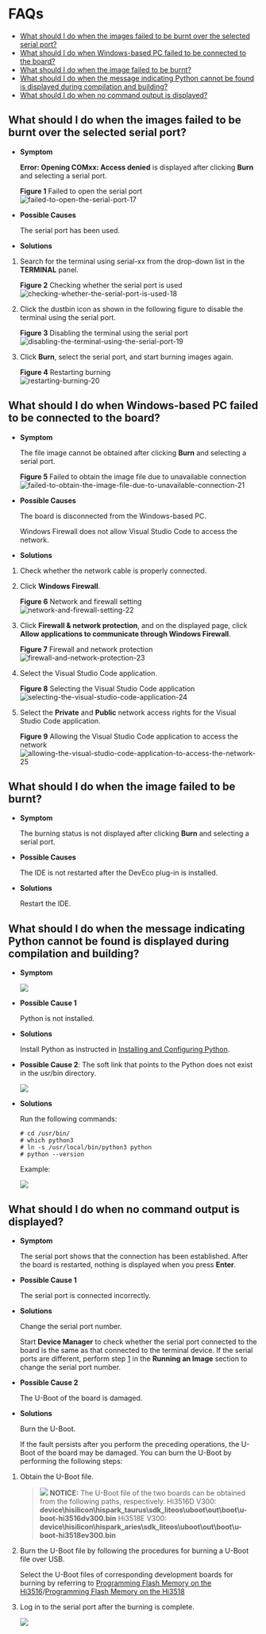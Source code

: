 # FAQs<a name="EN-US_TOPIC_0000001128311064"></a>

-   [What should I do when the images failed to be burnt over the selected serial port?](#section1498892119619)
-   [What should I do when Windows-based PC failed to be connected to the board?](#section8512971816)
-   [What should I do when the image failed to be burnt?](#section1767804111198)
-   [What should I do when the message indicating Python cannot be found is displayed during compilation and building?](#en-us_topic_0000001053466255_section1039835245619)
-   [What should I do when no command output is displayed?](#en-us_topic_0000001053466255_section14871149155911)

## What should I do when the images failed to be burnt over the selected serial port?<a name="section1498892119619"></a>

-   **Symptom**

    **Error: Opening COMxx: Access denied**  is displayed after clicking  **Burn**  and selecting a serial port.

    **Figure  1**  Failed to open the serial port<a name="en-us_topic_0000001053466255_fig066333283916"></a>  
    ![](figure/failed-to-open-the-serial-port-17.png "failed-to-open-the-serial-port-17")

-   **Possible Causes**

    The serial port has been used.

-   **Solutions**

1.  Search for the terminal using serial-xx from the drop-down list in the  **TERMINAL**  panel.

    **Figure  2**  Checking whether the serial port is used<a name="en-us_topic_0000001053466255_fig165994164420"></a>  
    ![](figure/checking-whether-the-serial-port-is-used-18.png "checking-whether-the-serial-port-is-used-18")

2.  Click the dustbin icon as shown in the following figure to disable the terminal using the serial port.

    **Figure  3**  Disabling the terminal using the serial port<a name="en-us_topic_0000001053466255_fig7911282453"></a>  
    ![](figure/disabling-the-terminal-using-the-serial-port-19.png "disabling-the-terminal-using-the-serial-port-19")

3.  Click  **Burn**, select the serial port, and start burning images again.

    **Figure  4**  Restarting burning<a name="fig87139519227"></a>  
    ![](figure/restarting-burning-20.png "restarting-burning-20")


## What should I do when Windows-based PC failed to be connected to the board?<a name="section8512971816"></a>

-   **Symptom**

    The file image cannot be obtained after clicking  **Burn**  and selecting a serial port.

    **Figure  5**  Failed to obtain the image file due to unavailable connection<a name="en-us_topic_0000001053466255_fig5218920223"></a>  
    ![](figure/failed-to-obtain-the-image-file-due-to-unavailable-connection-21.png "failed-to-obtain-the-image-file-due-to-unavailable-connection-21")

-   **Possible Causes**

    The board is disconnected from the Windows-based PC.

    Windows Firewall does not allow Visual Studio Code to access the network.

-   **Solutions**

1.  Check whether the network cable is properly connected.
2.  Click  **Windows Firewall**.

    **Figure  6**  Network and firewall setting<a name="fig954464811215"></a>  
    ![](figure/network-and-firewall-setting-22.png "network-and-firewall-setting-22")

3.  Click  **Firewall & network protection**, and on the displayed page, click  **Allow applications to communicate through Windows Firewall**.

    **Figure  7**  Firewall and network protection<a name="fig158731526101312"></a>  
    ![](figure/firewall-and-network-protection-23.png "firewall-and-network-protection-23")

4.  Select the Visual Studio Code application.

    **Figure  8**  Selecting the Visual Studio Code application<a name="fig96572537139"></a>  
    ![](figure/selecting-the-visual-studio-code-application-24.png "selecting-the-visual-studio-code-application-24")

5.  Select the  **Private**  and  **Public**  network access rights for the Visual Studio Code application.

    **Figure  9**  Allowing the Visual Studio Code application to access the network<a name="fig18201217161411"></a>  
    ![](figure/allowing-the-visual-studio-code-application-to-access-the-network-25.png "allowing-the-visual-studio-code-application-to-access-the-network-25")


## What should I do when the image failed to be burnt?<a name="section1767804111198"></a>

-   **Symptom**

    The burning status is not displayed after clicking  **Burn**  and selecting a serial port.

-   **Possible Causes**

    The IDE is not restarted after the DevEco plug-in is installed.

-   **Solutions**

    Restart the IDE.


## What should I do when the message indicating Python cannot be found is displayed during compilation and building?<a name="en-us_topic_0000001053466255_section1039835245619"></a>

-   **Symptom**

    ![](figure/error.png)


-   **Possible Cause 1**

    Python is not installed.

-   **Solutions**

    Install Python as instructed in  [Installing and Configuring Python](quickstart-lite-env-setup-linux.md#section1238412211211).

-   **Possible Cause 2**: The soft link that points to the Python does not exist in the usr/bin directory.

    ![](figure/error2.png)

-   **Solutions**

    Run the following commands:

    ```
    # cd /usr/bin/
    # which python3
    # ln -s /usr/local/bin/python3 python
    # python --version
    ```

    Example:

    ![](figure/solution-26.png)


## What should I do when no command output is displayed?<a name="en-us_topic_0000001053466255_section14871149155911"></a>

-   **Symptom**

    The serial port shows that the connection has been established. After the board is restarted, nothing is displayed when you press  **Enter**.

-   **Possible Cause 1**

    The serial port is connected incorrectly.

-   **Solutions**

    Change the serial port number.

    Start  **Device Manager**  to check whether the serial port connected to the board is the same as that connected to the terminal device. If the serial ports are different, perform step  [1](#section1498892119619)  in the  **Running an Image**  section to change the serial port number.


-   **Possible Cause 2**

    The U-Boot of the board is damaged.

-   **Solutions**

    Burn the U-Boot.

    If the fault persists after you perform the preceding operations, the U-Boot of the board may be damaged. You can burn the U-Boot by performing the following steps:


1.  Obtain the U-Boot file.

    >![](../public_sys-resources/icon-notice.gif) **NOTICE:** 
    >The U-Boot file of the two boards can be obtained from the following paths, respectively.
    >Hi3516D V300:  **device\\hisilicon\\hispark\_taurus\\sdk\_liteos\\uboot\\out\\boot\\u-boot-hi3516dv300.bin**
    >Hi3518E V300:  **device\\hisilicon\\hispark\_aries\\sdk\_liteos\\uboot\\out\\boot\\u-boot-hi3518ev300.bin**

2.  Burn the U-Boot file by following the procedures for burning a U-Boot file over USB.

    Select the U-Boot files of corresponding development boards for burning by referring to  [Programming Flash Memory on the Hi3516](https://device.harmonyos.com/en/docs/ide/user-guides/hi3516_upload-0000001052148681)/[Programming Flash Memory on the Hi3518](https://device.harmonyos.com/en/docs/ide/user-guides/hi3518_upload-0000001057313128)

3.  Log in to the serial port after the burning is complete.

    ![](figure/login-serial-port.png)


